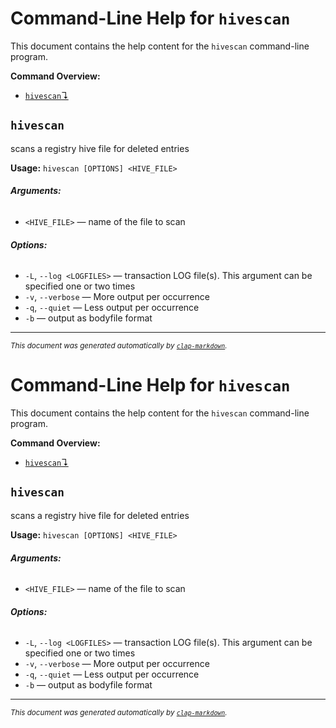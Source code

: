 # Command-Line Help for `hivescan`

This document contains the help content for the `hivescan` command-line program.

**Command Overview:**

* [`hivescan`↴](#hivescan)

## `hivescan`

scans a registry hive file for deleted entries

**Usage:** `hivescan [OPTIONS] <HIVE_FILE>`

###### **Arguments:**

* `<HIVE_FILE>` — name of the file to scan

###### **Options:**

* `-L`, `--log <LOGFILES>` — transaction LOG file(s). This argument can be specified one or two times
* `-v`, `--verbose` — More output per occurrence
* `-q`, `--quiet` — Less output per occurrence
* `-b` — output as bodyfile format



<hr/>

<small><i>
    This document was generated automatically by
    <a href="https://crates.io/crates/clap-markdown"><code>clap-markdown</code></a>.
</i></small>

# Command-Line Help for `hivescan`

This document contains the help content for the `hivescan` command-line program.

**Command Overview:**

* [`hivescan`↴](#hivescan)

## `hivescan`

scans a registry hive file for deleted entries

**Usage:** `hivescan [OPTIONS] <HIVE_FILE>`

###### **Arguments:**

* `<HIVE_FILE>` — name of the file to scan

###### **Options:**

* `-L`, `--log <LOGFILES>` — transaction LOG file(s). This argument can be specified one or two times
* `-v`, `--verbose` — More output per occurrence
* `-q`, `--quiet` — Less output per occurrence
* `-b` — output as bodyfile format



<hr/>

<small><i>
    This document was generated automatically by
    <a href="https://crates.io/crates/clap-markdown"><code>clap-markdown</code></a>.
</i></small>

